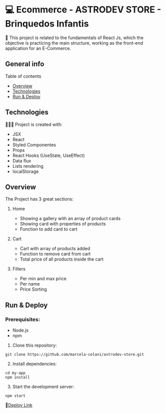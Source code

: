 # 💻 Ecommerce - ASTRODEV STORE - Brinquedos Infantis

📝 This project is related to the fundamentals of React Js, which the objective is practicing the main structure, working as the front-end application for an E-Commerce.


## General info

Table of contents
* [Overview](#overview)
* [Technologies](#technologies)
* [Run & Deploy](#run--deploy)

## Technologies
👩🏻‍💻 Project is created with:
* JSX
* React
* Styled Componentes
* Props
* React Hooks (UseState, UseEffect)
* Data flux
* Lists rendering
* localStorage


## Overview

The Project has 3 great sections:

1. Home
    - Showing a gallery with an array of product cards
    - Showing card with properties of products
    - Function to add card to cart

2. Cart
    - Cart with array of products added
    - Function to remove card from cart
    - Total price of all products inside the cart

3. Filters
    - Per min and max price
    - Per name
    - Price Sorting

## Run & Deploy
### Prerequisites:

- Node.js
- npm

1. Clone this repository:
```
git clone https://github.com/marcela-celani/astrodev-store.git
```
2. Install dependencies:
```
cd my-app
npm install
```

3. Start the development server:
```
npm start
```

🔗[Deploy Link](https://marcela-celani.github.io/astrodev-store/)



  
